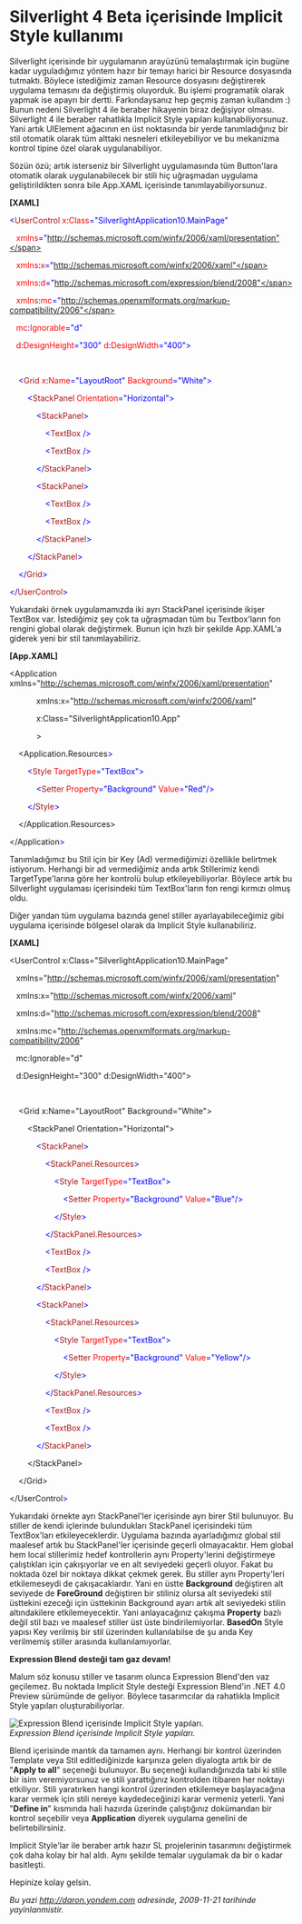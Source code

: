 # Silverlight 4 Beta içerisinde Implicit Style kullanımı 

Silverlight içerisinde bir uygulamanın arayüzünü temalaştırmak için
bugüne kadar uyguladığımız yöntem hazır bir temayı harici bir Resource
dosyasında tutmaktı. Böylece istediğimiz zaman Resource dosyasını
değiştirerek uygulama temasını da değiştirmiş oluyorduk. Bu işlemi
programatik olarak yapmak ise apayrı bir dertti. Farkındaysanız hep
geçmiş zaman kullandım :) Bunun nedeni Silverlight 4 ile beraber
hikayenin biraz değişiyor olması. Silverlight 4 ile beraber rahatlıkla
Implicit Style yapıları kullanabiliyorsunuz. Yani artık UIElement
ağacının en üst noktasında bir yerde tanımladığınız bir stil otomatik
olarak tüm alttaki nesneleri etkileyebiliyor ve bu mekanizma kontrol
tipine özel olarak uygulanabiliyor.

Sözün özü; artık isterseniz bir Silverlight uygulamasında tüm
Button'lara otomatik olarak uygulanabilecek bir stili hiç uğraşmadan
uygulama geliştirildikten sonra bile App.XAML içerisinde
tanımlayabiliyorsunuz.

**[XAML]**

<span style="color: blue;">\<</span><span
style="color: #a31515;">UserControl</span><span style="color: red;">
x</span><span style="color: blue;">:</span><span
style="color: red;">Class</span><span
style="color: blue;">="SilverlightApplication10.MainPage"</span>

   <span style="color: red;"> xmlns</span><span
style="color: blue;">="http://schemas.microsoft.com/winfx/2006/xaml/presentation"</span>

   <span style="color: red;"> xmlns</span><span
style="color: blue;">:</span><span style="color: red;">x</span><span
style="color: blue;">="http://schemas.microsoft.com/winfx/2006/xaml"</span>

   <span style="color: red;"> xmlns</span><span
style="color: blue;">:</span><span style="color: red;">d</span><span
style="color: blue;">="http://schemas.microsoft.com/expression/blend/2008"</span>

   <span style="color: red;"> xmlns</span><span
style="color: blue;">:</span><span style="color: red;">mc</span><span
style="color: blue;">="http://schemas.openxmlformats.org/markup-compatibility/2006"</span>

   <span style="color: red;"> mc</span><span
style="color: blue;">:</span><span
style="color: red;">Ignorable</span><span
style="color: blue;">="d"</span>

   <span style="color: red;"> d</span><span
style="color: blue;">:</span><span
style="color: red;">DesignHeight</span><span
style="color: blue;">="300"</span><span style="color: red;">
d</span><span style="color: blue;">:</span><span
style="color: red;">DesignWidth</span><span
style="color: blue;">="400"\></span>

 

<span style="color: #a31515;">    </span><span
style="color: blue;">\<</span><span
style="color: #a31515;">Grid</span><span style="color: red;">
x</span><span style="color: blue;">:</span><span
style="color: red;">Name</span><span
style="color: blue;">="LayoutRoot"</span><span style="color: red;">
Background</span><span style="color: blue;">="White"\></span>

<span style="color: #a31515;">        </span><span
style="color: blue;">\<</span><span
style="color: #a31515;">StackPanel</span><span style="color: red;">
Orientation</span><span style="color: blue;">="Horizontal"\></span>

<span style="color: #a31515;">            </span><span
style="color: blue;">\<</span><span
style="color: #a31515;">StackPanel</span><span
style="color: blue;">\></span>

<span style="color: #a31515;">                </span><span
style="color: blue;">\<</span><span
style="color: #a31515;">TextBox</span><span style="color: blue;">
/\></span>

<span style="color: #a31515;">                </span><span
style="color: blue;">\<</span><span
style="color: #a31515;">TextBox</span><span style="color: blue;">
/\></span>

<span style="color: #a31515;">            </span><span
style="color: blue;">\</</span><span
style="color: #a31515;">StackPanel</span><span
style="color: blue;">\></span>

<span style="color: #a31515;">            </span><span
style="color: blue;">\<</span><span
style="color: #a31515;">StackPanel</span><span
style="color: blue;">\></span>

<span style="color: #a31515;">                </span><span
style="color: blue;">\<</span><span
style="color: #a31515;">TextBox</span><span style="color: blue;">
/\></span>

<span style="color: #a31515;">                </span><span
style="color: blue;">\<</span><span
style="color: #a31515;">TextBox</span><span style="color: blue;">
/\></span>

<span style="color: #a31515;">            </span><span
style="color: blue;">\</</span><span
style="color: #a31515;">StackPanel</span><span
style="color: blue;">\></span>

<span style="color: #a31515;">        </span><span
style="color: blue;">\</</span><span
style="color: #a31515;">StackPanel</span><span
style="color: blue;">\></span>

<span style="color: #a31515;">    </span><span
style="color: blue;">\</</span><span
style="color: #a31515;">Grid</span><span style="color: blue;">\></span>

<span style="color: blue;">\</</span><span
style="color: #a31515;">UserControl</span><span
style="color: blue;">\></span>

Yukarıdaki örnek uygulamamızda iki ayrı StackPanel içerisinde ikişer
TextBox var. İstediğimiz şey çok ta uğraşmadan tüm bu Textbox'ların fon
rengini global olarak değiştirmek. Bunun için hızlı bir şekilde
App.XAML'a giderek yeni bir stil tanımlayabiliriz.

**[App.XAML]**

\<Application
xmlns="http://schemas.microsoft.com/winfx/2006/xaml/presentation"

            xmlns:x="http://schemas.microsoft.com/winfx/2006/xaml"

            x:Class="SilverlightApplication10.App"

            \>

<span class="style1_20112009">    \<Application.Resources</span><span
style="color: blue;">\></span>

<span style="color: #a31515;">        </span><span
style="color: blue;">\<</span><span
style="color: #a31515;">Style</span><span style="color: red;">
TargetType</span><span style="color: blue;">="TextBox"\></span>

<span style="color: #a31515;">            </span><span
style="color: blue;">\<</span><span
style="color: #a31515;">Setter</span><span style="color: red;">
Property</span><span style="color: blue;">="Background"</span><span
style="color: red;"> Value</span><span
style="color: blue;">="Red"/\></span>

<span style="color: #a31515;">        </span><span
style="color: blue;">\</</span><span
style="color: #a31515;">Style</span><span style="color: blue;">\></span>

    \</Application.Resources\>

<span class="style1_20112009">\</Application</span><span
style="color: blue;">\></span>

Tanımladığımız bu Stil için bir Key (Ad) vermediğimizi özellikle
belirtmek istiyorum. Herhangi bir ad vermediğimiz anda artık Stillerimiz
kendi TargetType'larına göre her kontrolü bulup etkileyebiliyorlar.
Böylece artık bu Silverlight uygulaması içerisindeki tüm TextBox'ların
fon rengi kırmızı olmuş oldu.

Diğer yandan tüm uygulama bazında genel stiller ayarlayabileceğimiz gibi
uygulama içerisinde bölgesel olarak da Implicit Style kullanabiliriz.

**[XAML]**

\<UserControl x:Class="SilverlightApplication10.MainPage"

   xmlns="http://schemas.microsoft.com/winfx/2006/xaml/presentation"

   xmlns:x="http://schemas.microsoft.com/winfx/2006/xaml"

   xmlns:d="http://schemas.microsoft.com/expression/blend/2008"

  
xmlns:mc="http://schemas.openxmlformats.org/markup-compatibility/2006"

   mc:Ignorable="d"

   d:DesignHeight="300" d:DesignWidth="400"\>

 

    \<Grid x:Name="LayoutRoot" Background="White"\>

        \<StackPanel Orientation="Horizontal"\>

<span style="color: #a31515;">            </span><span
style="color: blue;">\<</span><span
style="color: #a31515;">StackPanel</span><span
style="color: blue;">\></span>

<span style="color: #a31515;">                </span><span
style="color: blue;">\<</span><span
style="color: #a31515;">StackPanel.Resources</span><span
style="color: blue;">\></span>

<span style="color: #a31515;">                    </span><span
style="color: blue;">\<</span><span
style="color: #a31515;">Style</span><span style="color: red;">
TargetType</span><span style="color: blue;">="TextBox"\></span>

<span style="color: #a31515;">                        </span><span
style="color: blue;">\<</span><span
style="color: #a31515;">Setter</span><span style="color: red;">
Property</span><span style="color: blue;">="Background"</span><span
style="color: red;"> Value</span><span
style="color: blue;">="Blue"/\></span>

<span style="color: #a31515;">                    </span><span
style="color: blue;">\</</span><span
style="color: #a31515;">Style</span><span style="color: blue;">\></span>

<span style="color: #a31515;">                </span><span
style="color: blue;">\</</span><span
style="color: #a31515;">StackPanel.Resources</span><span
style="color: blue;">\></span>

<span style="color: #a31515;">                </span><span
style="color: blue;">\<</span><span
style="color: #a31515;">TextBox</span><span style="color: blue;">
/\></span>

<span style="color: #a31515;">                </span><span
style="color: blue;">\<</span><span
style="color: #a31515;">TextBox</span><span style="color: blue;">
/\></span>

<span style="color: #a31515;">            </span><span
style="color: blue;">\</</span><span
style="color: #a31515;">StackPanel</span><span
style="color: blue;">\></span>

<span style="color: #a31515;">            </span><span
style="color: blue;">\<</span><span
style="color: #a31515;">StackPanel</span><span
style="color: blue;">\></span>

<span style="color: #a31515;">                </span><span
style="color: blue;">\<</span><span
style="color: #a31515;">StackPanel.Resources</span><span
style="color: blue;">\></span>

<span style="color: #a31515;">                    </span><span
style="color: blue;">\<</span><span
style="color: #a31515;">Style</span><span style="color: red;">
TargetType</span><span style="color: blue;">="TextBox"\></span>

<span style="color: #a31515;">                        </span><span
style="color: blue;">\<</span><span
style="color: #a31515;">Setter</span><span style="color: red;">
Property</span><span style="color: blue;">="Background"</span><span
style="color: red;"> Value</span><span
style="color: blue;">="Yellow"/\></span>

<span style="color: #a31515;">                    </span><span
style="color: blue;">\</</span><span
style="color: #a31515;">Style</span><span style="color: blue;">\></span>

<span style="color: #a31515;">                </span><span
style="color: blue;">\</</span><span
style="color: #a31515;">StackPanel.Resources</span><span
style="color: blue;">\></span>

<span style="color: #a31515;">                </span><span
style="color: blue;">\<</span><span
style="color: #a31515;">TextBox</span><span style="color: blue;">
/\></span>

<span style="color: #a31515;">                </span><span
style="color: blue;">\<</span><span
style="color: #a31515;">TextBox</span><span style="color: blue;">
/\></span>

<span style="color: #a31515;">            </span><span
style="color: blue;">\</</span><span
style="color: #a31515;">StackPanel</span><span
style="color: blue;">\></span>

        \</StackPanel\>

    \</Grid\>

<span class="style1_20112009">\</UserControl</span><span
style="color: blue;">\></span>

Yukarıdaki örnekte ayrı StackPanel'ler içerisinde ayrı birer Stil
bulunuyor. Bu stiller de kendi içlerinde bulundukları StackPanel
içerisindeki tüm TextBox'ları etkileyeceklerdir. Uygulama bazında
ayarladığımız global stil maalesef artık bu StackPanel'ler içerisinde
geçerli olmayacaktır. Hem global hem local stillerimiz hedef
kontrollerin aynı Property'lerini değiştirmeye çalıştıkları için
çakışıyorlar ve en alt seviyedeki geçerli oluyor. Fakat bu noktada özel
bir noktaya dikkat çekmek gerek. Bu stiller aynı Property'leri
etkilemeseydi de çakışacaklardır. Yani en üstte **Background**
değiştiren alt seviyede de **ForeGround** değiştiren bir stiliniz olursa
alt seviyedeki stil üsttekini ezeceği için üsttekinin Background ayarı
artık alt seviyedeki stilin altındakilere etkilemeyecektir. Yani
anlayacağınız çakışma **Property** bazlı değil stil bazı ve maalesef
stiller üst üste bindirilemiyorlar. **BasedOn** Style yapısı Key
verilmiş bir stil üzerinden kullanılabilse de şu anda Key verilmemiş
stiller arasında kullanılamıyorlar.

**Expression Blend desteği tam gaz devam!**

Malum söz konusu stiller ve tasarım olunca Expression Blend'den vaz
geçilemez. Bu noktada Implicit Style desteği Expression Blend'in .NET
4.0 Preview sürümünde de geliyor. Böylece tasarımcılar da rahatlıkla
Implicit Style yapıları oluşturabiliyorlar.

![Expression Blend içerisinde Implicit Style
yapıları.](media/Silverlight_4_Beta_icerisinde_Implicit_Style_kullanimi/20112009_1.png)\
*Expression Blend içerisinde Implicit Style yapıları.*

Blend içerisinde mantık da tamamen aynı. Herhangi bir kontrol üzerinden
Template veya Stil editlediğinizde karşınıza gelen diyalogta artık bir
de "**Apply to all**" seçeneği bulunuyor. Bu seçeneği kullandığınızda
tabi ki stile bir isim veremiyorsunuz ve stili yarattığınız kontrolden
itibaren her noktayı etkiliyor. Stili yaratırken hangi kontrol üzerinden
etkilemeye başlayacağına karar vermek için stili nereye kaydedeceğinizi
karar vermeniz yeterli. Yani "**Define in**" kısmında hali hazırda
üzerinde çalıştığınız dokümandan bir kontrol seçebilir veya
**Application** diyerek uygulama genelini de belirtebilirsiniz.

Implicit Style'lar ile beraber artık hazır SL projelerinin tasarımını
değiştirmek çok daha kolay bir hal aldı. Aynı şekilde temalar uygulamak
da bir o kadar basitleşti.

Hepinize kolay gelsin.


*Bu yazi http://daron.yondem.com adresinde, 2009-11-21 tarihinde yayinlanmistir.*